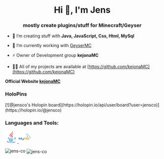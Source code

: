 <h1 align="center">Hi 👋, I'm Jens</h1>
<h3 align="center">mostly create plugins/stuff for Minecraft/Geyser</h3>

- 🌱 I’m creating stuff with **Java, JavaScript, Css, Html, MySql**

- 🔭 I’m currently working with [GeyserMC](https://github.com/GeyserMC/Geyser)

- ⚡ Owner of Development group **kejonaMC**

- 👨‍💻 All of my projects are available at [https://github.com/kejonaMC](https://github.com/kejonaMC)



**Official Website [kejonaMC](https://kejona.dev)**

<h3>HoloPins </h3>
[![@jensco's Holopin board](https://holopin.io/api/user/board?user=jensco)](https://holopin.io/@jensco)

<h3 align="left">Languages and Tools:</h3>
<p align="left"> <a href="https://www.java.com" target="_blank"> <img src="https://raw.githubusercontent.com/devicons/devicon/master/icons/java/java-original.svg" alt="java" width="40" height="40"/> </a> <a href="https://www.mysql.com/" target="_blank"> <img src="https://raw.githubusercontent.com/devicons/devicon/master/icons/mysql/mysql-original-wordmark.svg" alt="mysql" width="40" height="40"/> </a> </p>

<p><img align="left" src="https://github-readme-stats.vercel.app/api/top-langs?username=jens-co&show_icons=true&locale=en&layout=compact" alt="jens-co" /></p>

<p>&nbsp;<img align="center" src="https://github-readme-stats.vercel.app/api?username=jens-co&show_icons=true&locale=en" alt="jens-co" /></p>
